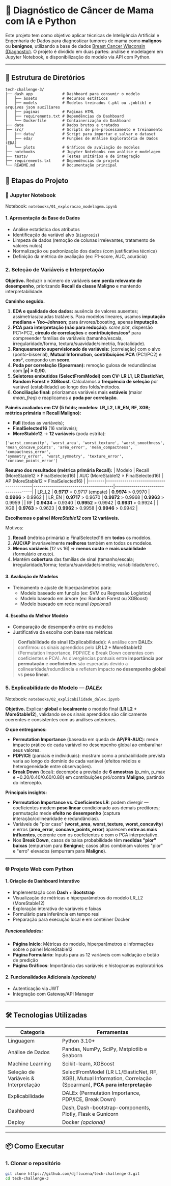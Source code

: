 # 🧠 Diagnóstico de Câncer de Mama com IA e Python

Este projeto tem como objetivo aplicar técnicas de Inteligência Artificial e Engenharia de Dados para diagnosticar tumores de mama como **malignos** ou **benignos**, utilizando a base de dados [Breast Cancer Wisconsin (Diagnostic)](https://archive.ics.uci.edu/dataset/17/breast+cancer+wisconsin+diagnostic). O projeto é dividido em duas partes: análise e modelagem em Jupyter Notebook, e disponibilização do modelo via API com Python.

---

## 📁 Estrutura de Diretórios

```
tech-challenge-3/
├── dash_app             # Dashboard para consumir o modelo
│   ├── assets           # Recursos estáticos
│   ├── models           # Modelos treinados (.pkl ou .joblib) e arquivos json auxiliares
│   ├── paginas          # Paǵinas HTML
│   ├── requirements.txt # Dependências do Dashboard
│   └── Dockerfile       # Containerização do Dashboard
├── data                 # Dados brutos e tratados
├── src/                 # Scripts de pré-processamento e treinamento
│   ├── data/            # Script para importar e salvar o dataset
│   ├── eda/             # Funções de Análise Exploratória de Dados (EDA)
│   └── plots            # Gráficos de avaliação de modelos
├── notebooks            # Jupyter Notebooks com análise e modelagem
├── tests/               # Testes unitários e de integração
├── requirements.txt     # Dependências do projeto
└── README.md            # Documentação principal
```

## 📘 Etapas do Projeto

### 🔬 Jupyter Notebook

Notebook: `notebooks/01_exploracao_modelagem.ipynb`

#### 1. Apresentação da Base de Dados
- Análise estatística dos atributos
- Identificação da variável alvo (`Diagnosis`)
- Limpeza de dados (remoção de colunas irrelevantes, tratamento de valores nulos)
- Normalização ou padronização dos dados (com justificativa técnica)
- Definição da métrica de avaliação (ex: F1-score, AUC, acurácia)

### 2. Seleção de Variáveis e Interpretação

**Objetivo.** Reduzir o número de variáveis **sem perda relevante de desempenho**, priorizando **Recall da classe Maligno** e mantendo interpretabilidade.

**Caminho seguido.**
1. **EDA e qualidade dos dados:** ausência de valores ausentes; assimetrias/caudas tratáveis. Para modelos lineares, usamos **imputação mediana + Yeo–Johnson**; para árvores/boosting, apenas **imputação**.
2. **PCA para interpretação (não para redução):** *scree plot*, dispersão PC1×PC2, **círculo de correlações** e **contribuições/cos²** para compreender famílias de variáveis (tamanho/escala, irregularidade/forma, textura/suavidade/simetria, fractalidade).
3. **Ranqueamento supervisionado de variáveis:** |correlação| com o alvo (ponto-bisserial), **Mutual Information**, **contribuições PCA** (PC1/PC2) e **cos²**, compondo um **score**.
4. **Poda por correlação (Spearman):** remoção gulosa de redundâncias com **|ρ| ≥ 0,90**.
5. **Seletores embutidos (SelectFromModel) com CV:** **LR L1**, **LR ElasticNet**, **Random Forest** e **XGBoost**. Calculamos a **frequência de seleção** por variável (estabilidade) ao longo dos folds/métodos.
6. **Conciliação final:** priorizamos variáveis mais **estáveis** (maior *mean_freq*) e reaplicamos a **poda por correlação**.

**Painéis avaliados em CV (5 folds; modelos: LR_L2, LR_EN, RF, XGB; métrica primária = Recall Maligno):**
- **Full** (todas as variáveis);
- **FinalSelected16** (16 variáveis);
- **MoreStable12** → **12 variáveis** (poda estrita):

```text
['worst_concavity', 'worst_area', 'worst_texture', 'worst_smoothness',
'mean_concave_points', 'area_error', 'mean_compactness', 'compactness_error',
'symmetry_error', 'worst_symmetry', 'texture_error', 'concave_points_error']

```

**Resumo dos resultados (métrica primária Recall):**
| Modelo | Recall (MoreStable12 × FinalSelected16) | AUC (MoreStable12 × FinalSelected16) | AP (MoreStable12 × FinalSelected16) |
|--------|------------------------------------------|---------------------------------------|-------------------------------------|
| LR_L2  | **0.9717** = 0.9717 (empate)             | **0.9974** > 0.9970                   | **0.9966** > 0.9962                 |
| LR_EN  | **0.9717** > 0.9670                      | **0.9972** > 0.9968                   | **0.9963** > 0.9959                 |
| RF     | **0.9434** > 0.9340                      | **0.9952** > 0.9942                   | **0.9931** > 0.9924                 |
| XGB    | **0.9763** > 0.9623                      | **0.9962** > 0.9958                   | **0.9946** > 0.9942                 |


**Escolhemos o painel _MoreStable12_ com 12 variáveis.**  

Motivos:
1. **Recall** (métrica primária) **≥** FinalSelected16 em **todos** os modelos.
2. **AUC/AP** invariavelmente **melhores** também em todos os modelos.
3. **Menos variáveis** (12 vs 16) ⇒ **menos custo** e **mais usabilidade** (formulário enxuto).
4. Mantém **cobertura** das famílias de sinal (tamanho/escala; irregularidade/forma; textura/suavidade/simetria; variabilidade/error).


#### 3. Avaliação de Modelos
- Treinamento e ajuste de hiperparâmetros para:
  - Modelo baseado em função (ex: SVM ou Regressão Logística)
  - Modelo baseado em árvore (ex: Random Forest ou XGBoost)
  - Modelo baseado em rede neural *(opcional)*

#### 4. Escolha do Melhor Modelo
- Comparação de desempenho entre os modelos
- Justificativa da escolha com base nas métricas

> **Confiabilidade do sinal (Explicabilidade):** A análise com **DALEx** confirmou os sinais aprendidos pelo **LR L2 + MoreStable12** (Permutation Importance, PDP/ICE e Break Down coerentes com coeficientes e PCA). As divergências pontuais entre **importância por permutação** e **coeficientes** são esperadas devido a colinearidade/redundância e refletem impacto **no desempenho global** vs **peso linear**.


### 5. Explicabilidade do Modelo — *DALEx*

Notebook: `notebooks/02_explicabilidade_dalex.ipynb`

**Objetivo.** Explicar **global** e **localmente** o modelo final (**LR L2 + MoreStable12**), validando se os sinais aprendidos são clinicamente coerentes e consistentes com as análises anteriores.

**O que entregamos:**

* **Permutation Importance** (baseada em queda de **AP/PR-AUC**): mede impacto prático de cada variável no desempenho global ao embaralhar seus valores.
* **PDP/ICE** (parciais e individuais): mostram como a probabilidade prevista varia ao longo do domínio de cada variável (efeitos médios e heterogeneidade entre observações).
* **Break Down** (local): decompõe a previsão de **6 amostras** (p_min, p_max e ~0.20/0.40/0.60/0.80) em contribuições pró/contra **Maligno**, partindo do intercepto.

**Principais insights:**

* **Permutation Importance vs. Coeficientes LR**: podem divergir — coeficientes medem **peso linear** condicionado aos demais preditores; permutação mede **efeito no desempenho** (captura interação/colinearidade e redundâncias).
* Variáveis de "pior caso" (**worst_area**, **worst_texture**, **worst_concavity**) e erros (**area_error**, **concave_points_error**) aparecem **entre as mais influentes**, coerente com os coeficientes e com o PCA interpretativo.
* Nos **Break Down**, casos de baixa probabilidade têm **medidas "pior" baixas** (empurram para **Benigno**); casos altos combinam valores "pior" e "erro" elevados (empurram para **Maligno**).

---

### 🌐 Projeto Web com Python

#### 1. Criação de Dashboard Interativo
- Implementação com **Dash** + **Bootstrap**
- Visualização de métricas e hiperparâmetros do modelo LR_L2 (MoreStable12)
- Exploração interativa de variáveis e faixas
- Formulário para inferência em tempo real
- Preparação para execução local e em contêiner Docker

##### Funcionalidades:
- **Página Início**: Métricas do modelo, hiperparâmetros e informações sobre o painel MoreStable12
- **Página Formulário**: Inputs para as 12 variáveis com validação e botão de predição
- **Página Gráficos**: Importância das variáveis e histogramas exploratórios

#### 2. Funcionalidades Adicionais *(opcionais)*
- Autenticação via JWT
- Integração com Gateway/API Manager

---

## 🛠 Tecnologias Utilizadas

| Categoria                      | Ferramentas                                                                                    |
|--------------------------------|-------------------------------------------------------------------------------------------------|
| Linguagem                      | Python 3.10+                                                                                   |
| Análise de Dados               | Pandas, NumPy, SciPy, Matplotlib e Seaborn                                                     |
| Machine Learning               | Scikit-learn, XGBoost                                                                          |
| Seleção de Variáveis & Interpretação | SelectFromModel (LR L1/ElasticNet, RF, XGB), Mutual Information, Correlação (Spearman), **PCA para interpretação** |
| Explicabilidade                | DALEx (Permutation Importance, PDP/ICE, Break Down)                                            |
| Dashboard                      | Dash, Dash-bootstrap-components, Plotly, Flask e Gunicorn                                      |
| Deploy                         | Docker *(opcional)*                                                                            |


---

## 📦 Como Executar

### 1. Clonar o repositório
```bash
git clone https://github.com/djflucena/tech-challenge-3.git
cd tech-challenge-3
```

